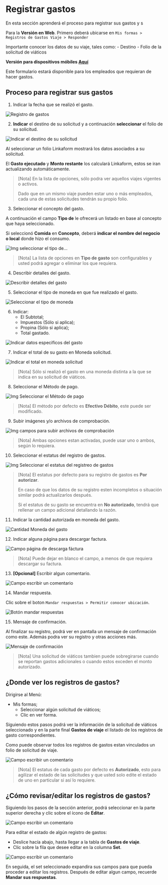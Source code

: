 # Registrar gastos

En esta sección aprenderá el proceso para registrar sus gastos y s

Para la **Versión en Web**. Primero deberá ubicarse en ``` Mis formas > Registros de Gastos Viaje > Responder ```

Importante conocer los datos de su viaje, tales como:
    - Destino
    - Folio de la solicitud de viáticos

**Versión para dispositivos móbiles [Aquí](#mobile-registrar-gastos)**

Este formulario estará disponible para los empleados que requieran de hacer gastos.

## Proceso para registrar sus gastos

1. Indicar la fecha que se realizó el gasto.

![Registro de gastos](/imgs/Modulos/Viaticos/forms/registrar-gastos/1-registrar-gastos.png)


2. **Indicar** el destino de su solicitud y a continuación **seleccionar** el folio de su solicitud.

![Indicar el destino de su solicitud](/imgs/Modulos/Viaticos/forms/registrar-gastos/2-registrar-gastos.png)

Al seleccionar un folio Linkaform mostrará los datos asociados a su solicitud.

El **Gasto ejecutado** y **Monto restante** los calculará Linkaform, estos se iran actualizando automáticamente.

> [Nota]
> En la lista de opciones, sólo podra ver aquellos viajes vigentes o activos.
>
> Dado que en un mismo viaje pueden estar uno o más empleados, cada una de estas solicitudes tendrán su propio folio.



3. Seleccionar el concepto del gasto.

A continuación el campo **Tipo de** le ofrecerá un listado en base al concepto que haya seleccionado.

Si seleccionó **Comida** en **Concepto**, deberá **indicar el nombre del negocio o local** donde hizo el consumo.

![Img seleccionar el tipo de...](/imgs/Modulos/Viaticos/forms/registrar-gastos/3-registrar-gastos.png)


> [Nota] La lista de opciones en **Tipo de gasto** son configurables y usted podrá agregar o eliminar los que requiera.

4. Describir detalles del gasto.

![Describir detalles del gasto](/imgs/Modulos/Viaticos/forms/registrar-gastos/4-registrar-gastos.png)


5. Seleccionar el tipo de moneda en que fue realizado el gasto.

![Seleccionar el tipo de moneda](/imgs/Modulos/Viaticos/forms/registrar-gastos/5-registrar-gastos.png)


6. Indicar:
    - El Subtotal;
    - Impuestos (Sólo si aplica);
    - Propina (Sólo si aplica);
    - Total gastado.

![Indicar datos especificos del gasto](/imgs/Modulos/Viaticos/forms/registrar-gastos/6-registrar-gastos.png)


7. Indicar el total de su gasto en Moneda solicitud.

![Indicar el total en moneda solicitud](/imgs/Modulos/Viaticos/forms/registrar-gastos/7-registrar-gastos.png)

> [Nota] Sólo si realizó el gasto en una moneda distinta a la que se indica en su solicitud de viáticos.


8. Seleccionar el Método de pago.

![Img Seleccionar el Método de pago](/imgs/Modulos/Viaticos/forms/registrar-gastos/8-registrar-gastos.png)

> [Nota] El método por defecto es **Efectivo   Débito**, este puede ser modificado.


9. Subir imágenes y/o archivos de comprobación.

![Img campos para subir archivos de comprobación](/imgs/Modulos/Viaticos/forms/registrar-gastos/9-registrar-gastos.png)

> [Nota] Ambas opciones estan activadas, puede usar uno o ambos, según lo requiera.



10. Seleccionar el estatus del registro de gastos.

![Img Seleccionar el estatus del registreo de gastos](/imgs/Modulos/Viaticos/forms/registrar-gastos/10-registrar-gastos.png)


> [Nota]
> El estatus por defecto para su registro de gastos es **Por autorizar**.
>
> En caso de que los datos de su registro esten incompletos o situación similar podrá actualizarlos después.
>
> Si el estatus de su gasto se encuentra en **No autorizado**, tendrá que rellenar un campo adicional detallando la razón.


11. Indicar la cantidad autorizada en moneda del gasto.

![Cantidad Moneda del gasto](/imgs/Modulos/Viaticos/forms/registrar-gastos/11-registrar-gastos.png)



12. Indicar alguna página para descargar factura.

![Campo página de descarga fáctura](/imgs/Modulos/Viaticos/forms/registrar-gastos/12-registrar-gastos.png)


> [Nota]
> Puede dejar en blanco el campo, a menos de que requiera descargar su factura.


13. **[Opcional]** Escribir algun comentario.

![Campo escribir un comentario](/imgs/Modulos/Viaticos/forms/registrar-gastos/13-registrar-gastos.png)

14. Mandar respuesta.

Clic sobre el boton ```Mandar respuestas > Permitir conocer ubicación```.

![Botón mandar respuestas](/imgs/Modulos/Viaticos/forms/registrar-gastos/14-registrar-gastos.png)



15. Mensaje de confirmación.

Al finalizar su registro, podrá ver en pantalla un mensaje de confirmación como este. Además podra ver su registro y otras acciones más.

![Mensaje de confirmación](/imgs/Modulos/Viaticos/forms/registrar-gastos/15-registrar-gastos.png)



> [Nota]
> Una solicitud de viáticos tambien puede sobregirarse cuando se reportan gastos adicionales o cuando estos exceden el monto autorizado.


## ¿Donde ver los registros de gastos?

Dirigirse al Menú:

- Mis formas;
  - Seleccionar algún solicitud de viáticos;
  - Clic en ver forma.

Siguiendo estos pasos podrá ver la información de la solicitud de viáticos seleccionado y en la parte final **Gastos de viaje** el listado de los registros de gasto correspondientes.

Como puede observar todos los registros de gastos estan vinculados un folio de solicitud de viaje.


![Campo escribir un comentario](/imgs/Modulos/Viaticos/forms/registrar-gastos/1-ver-registro-gastos.png)


> [Nota]
> El estatus de cada gasto por defecto es **Autorizado**, esto para agilizar el estado de las solicitudes y que usted solo edite el estado de uno en particular si así lo requiere.


## ¿Cómo revisar/editar los registros de gastos?

Siguiendo los pasos de la sección anterior, podrá seleccionar en la parte superior derecha y clic sobre el ícono de **Editar**.

![Campo escribir un comentario](/imgs/Modulos/Viaticos/forms/registrar-gastos/2-ver-registro-gastos.png)

Para editar el estado de algún registro de gastos:

- Deslice hacía abajo, hasta llegar a la tabla de **Gastos de viaje**.
- Clic sobre la fila que desee editar en la columna **Set**.

![Campo escribir un comentario](/imgs/Modulos/Viaticos/forms/registrar-gastos/1-editar-registro-gastos.png)


En seguida, el set seleccionado expandira sus campos para que pueda proceder a editar los registros. Después de editar algun campo, recuerde **Mandar sus respuestas**.
